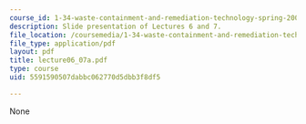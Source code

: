 ```yaml
---
course_id: 1-34-waste-containment-and-remediation-technology-spring-2004
description: Slide presentation of Lectures 6 and 7.
file_location: /coursemedia/1-34-waste-containment-and-remediation-technology-spring-2004/5591590507dabbc062770d5dbb3f8df5_lecture06_07a.pdf
file_type: application/pdf
layout: pdf
title: lecture06_07a.pdf
type: course
uid: 5591590507dabbc062770d5dbb3f8df5

---
```

None